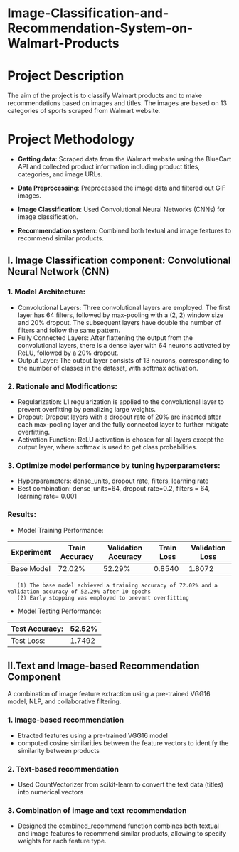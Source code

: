 # Image-Classification-and-Recommendation-System-on-Walmart-Products

# Project Description

The aim of the project is to classify Walmart products and to make recommendations based on images and titles. The images are based on 13 categories of sports scraped from Walmart website.


# Project Methodology

- **Getting data**: Scraped data from the Walmart website using the BlueCart API and collected product information including product titles, categories, and image URLs.

- **Data Preprocessing**: Preprocessed the image data and filtered out GIF images.

- **Image Classification**: Used Convolutional Neural Networks (CNNs) for image classification.

- **Recommendation system**: Combined both textual and image features to recommend similar products. 

## I. Image Classification component: Convolutional Neural Network (CNN)

### 1. Model Architecture:
- Convolutional Layers: Three convolutional layers are employed. The first layer has 64 filters, followed by max-pooling with a (2, 2) window size and 20% dropout. The subsequent layers have double the number of filters and follow the same pattern.
- Fully Connected Layers: After flattening the output from the convolutional layers, there is a dense layer with 64 neurons activated by ReLU, followed by a 20% dropout.
- Output Layer: The output layer consists of 13 neurons, corresponding to the number of classes in the dataset, with softmax activation.
### 2. Rationale and Modifications:
- Regularization: L1 regularization is applied to the convolutional layer to prevent overfitting by penalizing large weights.
- Dropout: Dropout layers with a dropout rate of 20% are inserted after each max-pooling layer and the fully connected layer to further mitigate overfitting.
- Activation Function: ReLU activation is chosen for all layers except the output layer, where softmax is used to get class probabilities.
### 3. Optimize model performance by tuning hyperparameters:
- Hyperparameters: dense_units, dropout rate, filters, learning rate
- Best combination: dense_units=64, dropout rate=0.2, filters = 64, learning rate= 0.001

### **Results**:

- Model Training Performance:

| Experiment | Train Accuracy | Validation Accuracy | Train Loss | Validation Loss |
| ---------- | -------------- | ------------------- | ---------- | --------------- |
| Base Model | 72.02%         | 52.29%              | 0.8540     | 1.8072          |

```
   (1) The base model achieved a training accuracy of 72.02% and a validation accuracy of 52.29% after 10 epochs
   (2) Early stopping was employed to prevent overfitting
```

- Model Testing Performance:

| Test Accuracy: | 52.52% |
| -------------- | ------ |
| Test Loss:     | 1.7492 |

## II.Text and Image-based Recommendation Component
A combination of image feature extraction using a pre-trained VGG16 model, NLP, and collaborative filtering.

### 1. Image-based recommendation
- Etracted features using a pre-trained VGG16 model
- computed cosine similarities between the feature vectors to identify the similarity between products
### 2. Text-based recommendation 
- Used CountVectorizer from scikit-learn to convert the text data (titles) into numerical vectors
### 3. Combination of image and text recommendation
- Designed the combined_recommend function combines both textual and image features to recommend similar products, allowing to specify weights for each feature type.
